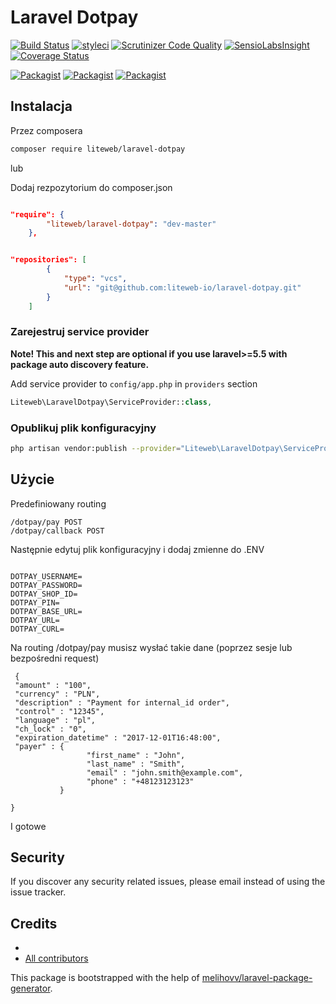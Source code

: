 # Laravel Dotpay

[![Build Status](https://travis-ci.org/liteweb/laravel-dotpay.svg?branch=master)](https://travis-ci.org/liteweb/laravel-dotpay)
[![styleci](https://styleci.io/repos/CHANGEME/shield)](https://styleci.io/repos/CHANGEME)
[![Scrutinizer Code Quality](https://scrutinizer-ci.com/g/liteweb/laravel-dotpay/badges/quality-score.png?b=master)](https://scrutinizer-ci.com/g/liteweb/laravel-dotpay/?branch=master)
[![SensioLabsInsight](https://insight.sensiolabs.com/projects/CHANGEME/mini.png)](https://insight.sensiolabs.com/projects/CHANGEME)
[![Coverage Status](https://coveralls.io/repos/github/liteweb/laravel-dotpay/badge.svg?branch=master)](https://coveralls.io/github/liteweb/laravel-dotpay?branch=master)

[![Packagist](https://img.shields.io/packagist/v/liteweb/laravel-dotpay.svg)](https://packagist.org/packages/liteweb/laravel-dotpay)
[![Packagist](https://poser.pugx.org/liteweb/laravel-dotpay/d/total.svg)](https://packagist.org/packages/liteweb/laravel-dotpay)
[![Packagist](https://img.shields.io/packagist/l/liteweb/laravel-dotpay.svg)](https://packagist.org/packages/liteweb/laravel-dotpay)

## Instalacja

Przez composera
```bash
composer require liteweb/laravel-dotpay
```

lub

Dodaj rezpozytorium do composer.json


```json

"require": {
        "liteweb/laravel-dotpay": "dev-master"
    },


"repositories": [
        {
            "type": "vcs",
            "url": "git@github.com:liteweb-io/laravel-dotpay.git"
        }
    ]

```

### Zarejestruj service provider

**Note! This and next step are optional if you use laravel>=5.5 with package
auto discovery feature.**

Add service provider to `config/app.php` in `providers` section
```php
Liteweb\LaravelDotpay\ServiceProvider::class,
```


### Opublikuj plik konfiguracyjny

```bash
php artisan vendor:publish --provider="Liteweb\LaravelDotpay\ServiceProvider" --tag="config"
```

## Użycie

Predefiniowany routing

```
/dotpay/pay POST
/dotpay/callback POST
```

Następnie edytuj plik konfiguracyjny i dodaj zmienne do .ENV

```

DOTPAY_USERNAME=
DOTPAY_PASSWORD=
DOTPAY_SHOP_ID=
DOTPAY_PIN=
DOTPAY_BASE_URL=
DOTPAY_URL=
DOTPAY_CURL=

```


Na routing /dotpay/pay musisz wysłać takie dane (poprzez sesje lub bezpośredni request)
```
 {
 "amount" : "100",
 "currency" : "PLN",
 "description" : "Payment for internal_id order",
 "control" : "12345", 
 "language" : "pl",
 "ch_lock" : "0",
 "expiration_datetime" : "2017-12-01T16:48:00",
 "payer" : {
                 "first_name" : "John",
                 "last_name" : "Smith",
                 "email" : "john.smith@example.com",
                 "phone" : "+48123123123"
           }
           
}
```

I gotowe

## Security

If you discover any security related issues, please email 
instead of using the issue tracker.

## Credits

- [](https://github.com/liteweb/laravel-dotpay)
- [All contributors](https://github.com/liteweb/laravel-dotpay/graphs/contributors)

This package is bootstrapped with the help of
[melihovv/laravel-package-generator](https://github.com/melihovv/laravel-package-generator).
